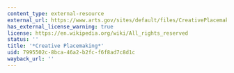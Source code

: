 ```yaml
---
content_type: external-resource
external_url: https://www.arts.gov/sites/default/files/CreativePlacemaking-Paper.pdf
has_external_license_warning: true
license: https://en.wikipedia.org/wiki/All_rights_reserved
status: ''
title: '*Creative Placemaking*'
uid: 7995502c-8bca-46a2-b2fc-f6f8ad7c8d1c
wayback_url: ''
---
```

